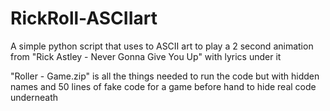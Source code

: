 # RickRoll-ASCIIart
A simple python script that uses to ASCII art to play a 2 second animation from "Rick Astley - Never Gonna Give You Up" with lyrics under it

"Roller - Game.zip" is all the things needed to run the code but with hidden names and 50 lines of fake code for a game before hand to hide real code underneath
